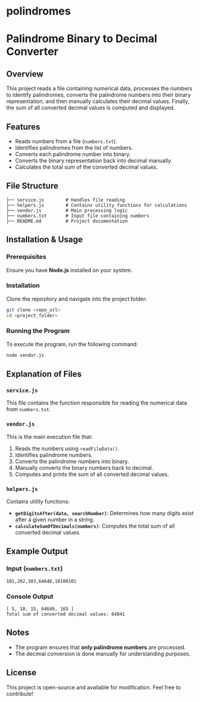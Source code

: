 # polindromes

# Palindrome Binary to Decimal Converter

## Overview
This project reads a file containing numerical data, processes the numbers to identify palindromes, converts the palindrome numbers into their binary representation, and then manually calculates their decimal values. Finally, the sum of all converted decimal values is computed and displayed.

## Features
- Reads numbers from a file (`numbers.txt`).
- Identifies palindromes from the list of numbers.
- Converts each palindrome number into binary.
- Converts the binary representation back into decimal manually.
- Calculates the total sum of the converted decimal values.

## File Structure
```
├── service.js        # Handles file reading
├── helpers.js        # Contains utility functions for calculations
├── vendor.js         # Main processing logic
├── numbers.txt       # Input file containing numbers
├── README.md         # Project documentation
```

## Installation & Usage
### Prerequisites
Ensure you have **Node.js** installed on your system.

### Installation
Clone the repository and navigate into the project folder:
```sh
git clone <repo_url>
cd <project_folder>
```

### Running the Program
To execute the program, run the following command:
```sh
node vendor.js
```

## Explanation of Files
### `service.js`
This file contains the function responsible for reading the numerical data from `numbers.txt`.

### `vendor.js`
This is the main execution file that:
1. Reads the numbers using `readFileData()`.
2. Identifies palindrome numbers.
3. Converts the palindrome numbers into binary.
4. Manually converts the binary numbers back to decimal.
5. Computes and prints the sum of all converted decimal values.

### `helpers.js`
Contains utility functions:
- **`getDigitsAfter(data, searchNumber)`**: Determines how many digits exist after a given number in a string.
- **`calculateSumOfDecimals(numbers)`**: Computes the total sum of all converted decimal values.

## Example Output
### Input (`numbers.txt`)
```
101,202,303,64646,10100101
```
### Console Output
```
[ 5, 10, 15, 64646, 165 ]
Total sum of converted decimal values: 64841
```

## Notes
- The program ensures that **only palindrome numbers** are processed.
- The decimal conversion is done manually for understanding purposes.

## License
This project is open-source and available for modification. Feel free to contribute!

